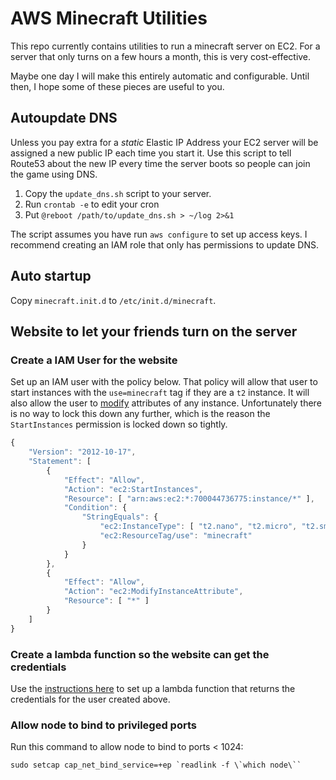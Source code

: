 # AWS Minecraft Utilities
This repo currently contains utilities to run a minecraft server on EC2. For a
server that only turns on a few hours a month, this is very cost-effective.

Maybe one day I will make this entirely automatic and configurable. Until then,
I hope some of these pieces are useful to you.

## Autoupdate DNS
Unless you pay extra for a *static* Elastic IP Address your EC2 server will
be assigned a new public IP each time you start it. Use this script to tell
Route53 about the new IP every time the server boots so people can join the
game using DNS.

1. Copy the `update_dns.sh` script to your server.
2. Run `crontab -e` to edit your cron
3. Put `@reboot /path/to/update_dns.sh > ~/log 2>&1`

The script assumes you have run `aws configure` to set up access keys. I
recommend creating an IAM role that only has permissions to update DNS.

## Auto startup
Copy `minecraft.init.d` to `/etc/init.d/minecraft`.

## Website to let your friends turn on the server

### Create a IAM User for the website
Set up an IAM user with the policy below. That policy will allow that user to
start instances with the `use=minecraft` tag if they are a `t2` instance. It
will also allow the user to [modify][ec2-modify] attributes of any instance. Unfortunately
there is no way to lock this down any further, which is the reason the
`StartInstances` permission is locked down so tightly.

```javascript
{
    "Version": "2012-10-17",
    "Statement": [
        {
            "Effect": "Allow",
            "Action": "ec2:StartInstances",
            "Resource": [ "arn:aws:ec2:*:700044736775:instance/*" ],
            "Condition": {
                "StringEquals": {
                    "ec2:InstanceType": [ "t2.nano", "t2.micro", "t2.small", "t2.medium", "t2.large" ],
                    "ec2:ResourceTag/use": "minecraft"
                }
            }
        },
        {
            "Effect": "Allow",
            "Action": "ec2:ModifyInstanceAttribute",
            "Resource": [ "*" ]
        }
    ]
}
```

[ec2-modify]: http://docs.aws.amazon.com/AWSEC2/latest/APIReference/API_ModifyInstanceAttribute.html

### Create a lambda function so the website can get the credentials
Use the [instructions here][lambda] to set up a lambda function that returns the credentials for the user created above.

[lambda]: lambda/README.md

### Allow node to bind to privileged ports
Run this command to allow node to bind to ports < 1024:

    sudo setcap cap_net_bind_service=+ep `readlink -f \`which node\``
